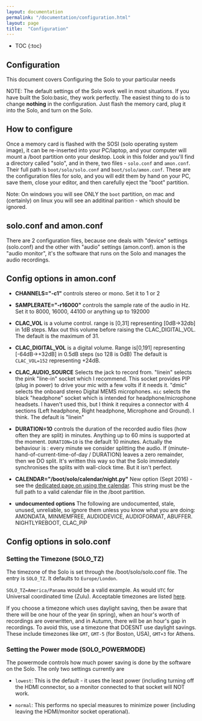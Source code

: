 ```yaml
---
layout: documentation
permalink: "/documentation/configuration.html"
layout: page
title:  "Configuration"
---
```

  
* TOC
{:toc}

## Configuration

This document covers Configuring the Solo to your particular needs

NOTE: The default settings of the Solo work well in most situations.
If you have built the Solo:basic, they work perfectly.  The easiest
thing to do is to change __nothing__ in the configuration.  Just flash
the memory card, plug it into the Solo, and turn on the Solo.

## How to configure

Once a memory card is flashed with the SOSI (solo operating system
image), it can be re-inserted into your PC/laptop, and your computer
will mount a /boot partition onto your desktop.  Look in this folder
and you'll find a directory called "solo", and in there, two files -
`solo.conf` and `amon.conf`.  Their full path is `boot/solo/solo.conf`
and `boot/solo/amon.conf`.  These are the configuration files for
solo, and you will edit them by hand on your PC, save them, close your
editor, and then carefully eject the "boot" partition.

Note: On windows you will see ONLY the `boot` partition, on mac and
(certainly) on linux you will see an additinal parition - which should
be ignored.

## solo.conf and amon.conf

There are 2 configuration files, because one deals with "device"
settings (solo.conf) and the other with "audio" settings (amon.conf).
amon is the "audio monitor", it's the software that runs on the Solo
and manages the audio recordings.

## Config options in amon.conf

* <b>CHANNELS="-c1"</b> controls stereo or mono.  Set it to 1 or 2

* <b>SAMPLERATE="-r16000"</b> controls the sample rate of the audio in Hz.  Set it to 8000, 16000, 44100 or anything up to 192000

* <b>CLAC_VOL</b> is a volume control. range is [0,31] representing
  [0dB->32db] in 1dB steps.  Max out this volume before raising the
  CLAC_DIGITAL_VOL. The default is the maximum of 31.

* <b>CLAC_DIGITAL_VOL</b> is a digital volume. Range is[0,191]
  representing [-64dB->+32dB] in 0.5dB steps (so 128 is 0dB) The
  default is `CLAC_VOL=152` representing +24dB.

* <b>CLAC_AUDIO_SOURCE</b> Selects the jack to record from.  "linein"
  selects the pink "line-in" socket which I recommend. This socket
  provides PIP (plug in power) to drive your mic with a few volts if
  it needs it. "dmic" selects the onboard stereo Digital MEMS
  microphones.  `mic` selects the black "headphone" socket which is
  intended for headphone/microphone headsets. I haven't used this, but
  I think it requires a connector with 4 sections (Left headphone,
  Right headphone, Microphone and Ground).  I think.  The default is
  "linein"

* <B>DURATION=10</b> controls the duration of the recorded audio files
  (how often they are split) in minutes.  Anything up to 60 mins is
  supported at the moment.  `DURATION=10` is the default 10 minutes.
  Actually the behaviour is : every minute we consider splitting the
  audio.  If (minute-hand-of-current-time-of-day / DURATION) leaves a
  zero remainder, then we DO split. It's written this way so that the
  Solo immediately synchronises the splits with wall-clock time.  But
  it isn't perfect.

* **CALENDAR="/boot/solo/calendar/night.py"** New option (Sept
    2016) - see the [dedicated page on using the
    calendar](calendar.html). This string must be the full path to a
    valid calendar file in the /boot partition.
  
* <b>undocumented options</b> The following are undocumented, stale, unused,
  unreliable, so ignore them unless you know what you are doing:
  AMONDATA, MINMEMFREE, AUDIODEVICE, AUDIOFORMAT,
  ABUFFER. NIGHTLYREBOOT, CLAC_PIP

## Config options in solo.conf

### Setting the Timezone (SOLO_TZ)

The timezone of the Solo is set through the /boot/solo/solo.conf file.
The entry is `SOLO_TZ`. It defaults to `Europe/London`.

`SOLO_TZ=America/Panama` would be a valid example.  As would `UTC` for
Universal coordinated time (Zulu). Acceptable timezones are listed
[here](/documentation/timezone-list.txt).  

If you choose a timezone which uses daylight saving, then be aware
that there will be one hour of the year (in spring), when an hour's
worth of recordings are overwritten, and in Autumn, there will be an
hour's gap in recordings.  To avoid this, use a timezone that DOESNT
use daylight savings.  These include timezones like `GMT`, `GMT-5`
(for Boston, USA),  `GMT+3` for Athens.  

### Setting the Power mode (SOLO_POWERMODE)

The powermode controls how much power saving is done by the software
on the Solo.  The only two settings currently are

* `lowest`: This is the default - it uses the least power (including
  turning off the HDMI connector, so a monitor connected to that
  socket will NOT work.

* `normal`: This performs no special measures to minimize power
  (including leaving the HDMI/monitor socket operational).

